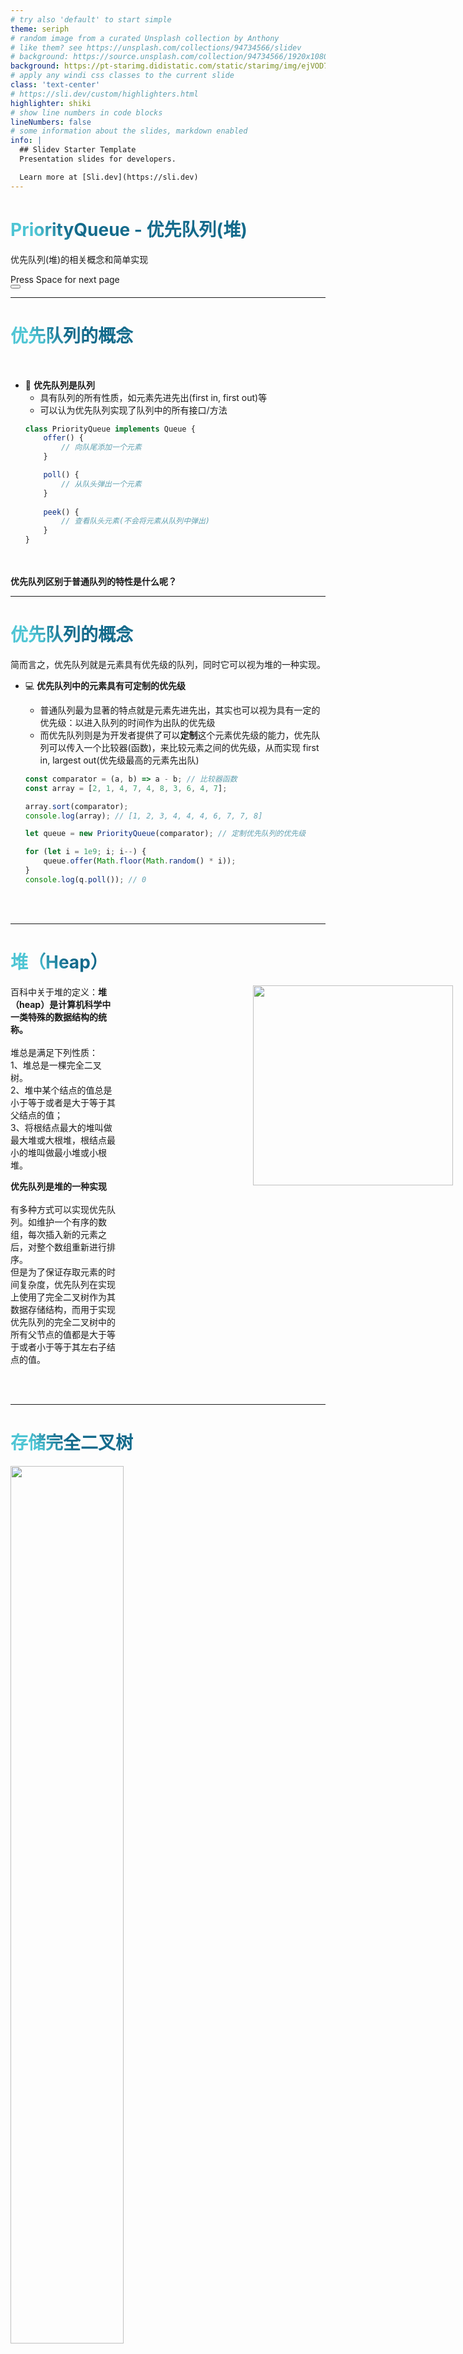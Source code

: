 ```yaml
---
# try also 'default' to start simple
theme: seriph
# random image from a curated Unsplash collection by Anthony
# like them? see https://unsplash.com/collections/94734566/slidev
# background: https://source.unsplash.com/collection/94734566/1920x1080
background: https://pt-starimg.didistatic.com/static/starimg/img/ejVOD7es7h1620916196284.webp
# apply any windi css classes to the current slide
class: 'text-center'
# https://sli.dev/custom/highlighters.html
highlighter: shiki
# show line numbers in code blocks
lineNumbers: false
# some information about the slides, markdown enabled
info: |
  ## Slidev Starter Template
  Presentation slides for developers.

  Learn more at [Sli.dev](https://sli.dev)
---
```


# PriorityQueue - 优先队列(堆)

优先队列(堆)的相关概念和简单实现

<div class="pt-12">
  <span @click="$slidev.nav.next" class="px-2 py-1 rounded cursor-pointer" hover="bg-white bg-opacity-10">
    Press Space for next page <carbon:arrow-right class="inline"/>
  </span>
</div>

<div class="abs-br m-6 flex gap-2">
  <button @click="$slidev.nav.openInEditor()" title="Open in Editor" class="text-xl icon-btn opacity-50 !border-none !hover:text-white">
    <carbon:edit />
  </button>
  <a href="https://github.com/slidevjs/slidev" target="_blank" alt="GitHub"
    class="text-xl icon-btn opacity-50 !border-none !hover:text-white">
    <carbon-logo-github />
  </a>
</div>


<!--
The last comment block of each slide will be treated as slide notes. It will be visible and editable in Presenter Mode along with the slide. [Read more in the docs](https://sli.dev/guide/syntax.html#notes)
-->

---

# 优先队列的概念

<br/>

- 📝 **优先队列是队列** 
    - 具有队列的所有性质，如元素先进先出(first in, first out)等
    - 可以认为优先队列实现了队列中的所有接口/方法
    ``` ts
    class PriorityQueue implements Queue {
        offer() {
            // 向队尾添加一个元素
        }

        poll() {
            // 从队头弹出一个元素
      	}
		
      	peek() {
        	// 查看队头元素(不会将元素从队列中弹出)
      	} 
    }
    ```

<br>
<br>
<div v-click><b>优先队列区别于普通队列的特性是什么呢？</b></div>


<!--
You can have `style` tag in markdown to override the style for the current page.
Learn more: https://sli.dev/guide/syntax#embedded-styles
-->

<style>
h1 {
  background-color: #2B90B6;
  background-image: linear-gradient(45deg, #4EC5D4 10%, #146b8c 20%);
  background-size: 100%;
  -webkit-background-clip: text;
  -moz-background-clip: text;
  -webkit-text-fill-color: transparent; 
  -moz-text-fill-color: transparent;
}
</style>

---

# 优先队列的概念

简而言之，优先队列就是元素具有优先级的队列，同时它可以视为堆的一种实现。

- 💻 **优先队列中的元素具有可定制的优先级** 
    - 普通队列最为显著的特点就是元素先进先出，其实也可以视为具有一定的优先级：以进入队列的时间作为出队的优先级
    - 而优先队列则是为开发者提供了可以**定制**这个元素优先级的能力，优先队列可以传入一个比较器(函数)，来比较元素之间的优先级，从而实现 first in, largest out(优先级最高的元素先出队)

    ``` ts
    const comparator = (a, b) => a - b; // 比较器函数
	const array = [2, 1, 4, 7, 4, 8, 3, 6, 4, 7];

	array.sort(comparator);
	console.log(array); // [1, 2, 3, 4, 4, 4, 6, 7, 7, 8]

    let queue = new PriorityQueue(comparator); // 定制优先队列的优先级

	for (let i = 1e9; i; i--) {
		queue.offer(Math.floor(Math.random() * i));
	}
	console.log(q.poll()); // 0
    ```

<br>
<br>



<!--
You can have `style` tag in markdown to override the style for the current page.
Learn more: https://sli.dev/guide/syntax#embedded-styles
-->

<style>
h1 {
  background-color: #2B90B6;
  background-image: linear-gradient(45deg, #4EC5D4 10%, #146b8c 20%);
  background-size: 100%;
  -webkit-background-clip: text;
  -moz-background-clip: text;
  -webkit-text-fill-color: transparent; 
  -moz-text-fill-color: transparent;
}
</style>

---

# 堆（Heap）

<img v-click src="https://images2015.cnblogs.com/blog/1094457/201702/1094457-20170225194935460-153137074.png" class="full-binary-tree rounded shadow" />

<p class="desc">
百科中关于堆的定义：<b>堆（heap）是计算机科学中一类特殊的数据结构的统称。</b>
<br/>
<br/>
堆总是满足下列性质：
<br />1、堆总是一棵完全二叉树。
<br />2、堆中某个结点的值总是小于等于或者是大于等于其父结点的值；
<!-- <br />3、完全二叉树除了最下面一层之外，其他所有层都是填满的(每个节点的左右子结点都有值)，最下面一层则是从左到右分布。 -->
<br />3、将根结点最大的堆叫做最大堆或大根堆，根结点最小的堆叫做最小堆或小根堆。
</p>

<p class="desc" v-click>
    <b>优先队列是堆的一种实现</b>
	<br/>
	<br/>
	有多种方式可以实现优先队列。如维护一个有序的数组，每次插入新的元素之后，对整个数组重新进行排序。
	<br/>
	但是为了保证存取元素的时间复杂度，优先队列在实现上使用了完全二叉树作为其数据存储结构，而用于实现优先队列的完全二叉树中的所有父节点的值都是大于等于或者小于等于其左右子结点的值。
</p>

    

<br>
<br>

<!--
You can have `style` tag in markdown to override the style for the current page.
Learn more: https://sli.dev/guide/syntax#embedded-styles
-->

<style>
h1 {
  background-color: #2B90B6;
  background-image: linear-gradient(45deg, #4EC5D4 10%, #146b8c 20%);
  background-size: 100%;
  -webkit-background-clip: text;
  -moz-background-clip: text;
  -webkit-text-fill-color: transparent; 
  -moz-text-fill-color: transparent;
}

.full-binary-tree {
	width: 20rem;
	position: absolute;
	right: 1.5rem;
}

.desc {
	width: calc(100% - 21rem);
}
</style>

---

# 存储完全二叉树

<img v-click src="https://img2018.cnblogs.com/blog/1340275/201901/1340275-20190130123004165-113058710.png" class="tree-store rounded shadow" />

    

<br>
<br>

<!--
You can have `style` tag in markdown to override the style for the current page.
Learn more: https://sli.dev/guide/syntax#embedded-styles
-->

<style>
h1 {
  background-color: #2B90B6;
  background-image: linear-gradient(45deg, #4EC5D4 10%, #146b8c 20%);
  background-size: 100%;
  -webkit-background-clip: text;
  -moz-background-clip: text;
  -webkit-text-fill-color: transparent; 
  -moz-text-fill-color: transparent;
}

.tree-store {
	width: 60%;
}
</style>
---

# Code

``` ts
class PriorityQueue {
	heap = [0]; 		// 用来存储完全二叉树
	cnt = 0;    		// 优先队列中的元素个数
	comparator = null;  // 比较器

	constructor(initialArray = [], comparator = (a, b) => a - b) {
		this.heap = this.heap.concat(initialArray);
		this.cnt = initialArray.length;
		this.comparator = comparator;
	}

	offer(x) {
		// TODO
	}

	poll() {
		// TODO
	}

	peek() {
		// TODO
	}
}
```

---

## Code

```ts
class PriorityQueue {
	heap = [0]; 		// 用来存储完全二叉树
	cnt = 0;    		// 优先队列中的元素个数
	comparator = null;  // 比较器

	down(u) {
		let t = u;
		// 与左子节点做比较
		if (u * 2 <= this.cnt && this.comparator(this.heap[u * 2], this.heap[t]) < 0) t = u * 2;
		// 与右子结点作比较
		if (u * 2 + 1 <= this.cnt && this.comparator(this.heap[u * 2 + 1], this.heap[t]) < 0) t = u * 2 + 1;
		if (t !== u) {
			swap(this.heap, u, t);
			this.down(t);
		}
	}

	poll() {
		if (this.cnt <= 0) throw new Error("queue is empty");
		let ret = this.heap[1]; // 将要出队的元素
		this.cnt--;
		this.heap[1] = this.heap.pop();
		this.down(1);
		return ret;
	}
}
```

---

# Code


```ts
class PriorityQueue {
	heap = [0]; 		// 用来存储完全二叉树
	cnt = 0;    		// 优先队列中的元素个数
	comparator = null;  // 比较器

	up(u) {
		while (u >> 1 > 0 && this.comparator(this.heap[u], this.heap[u >> 1]) < 0) {
			swap(this.heap, u >> 1, u);
			u >>= 1;
		}
	}

	offer(x) {
		this.heap.push(x);
		this.cnt++;
		this.up(this.cnt);
	}
}
```


---

# Code


```ts
class PriorityQueue {
	heap = [0]; 		// 用来存储完全二叉树
	cnt = 0;    		// 优先队列中的元素个数
	comparator = null;  // 比较器

	constructor(initialArray = [], comparator = (a, b) => a - b) {
		this.heap = this.heap.concat(initialArray);
		this.cnt = initialArray.length;
		this.comparator = comparator;
		this.heapify(); // 将初始数组`堆化`
	}

	down(u) {
		// ...
	}

	heapify() {
		for (let i = this.cnt >> 1; i; i--) {
			this.down(i);
		}
	}
}
```
---

# Code


```ts
class PriorityQueue {
	heap = [0]; 		// 用来存储完全二叉树
	cnt = 0;    		// 优先队列中的元素个数
	comparator = null;  // 比较器

	peek() {
		if (this.cnt <= 0) throw new Error("queue is empty");
		return this.heap[1];
	}

	size() {
		return this.cnt;
	}

	isEmpty() {
		return this.cnt <= 0;
	}
}
```

